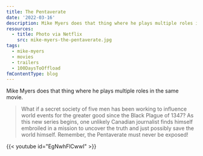 ```yaml
---
title: The Pentaverate
date: '2022-03-16'
description: Mike Myers does that thing where he plays multiple roles in the same movie.
resources:
  - title: Photo via Netflix
    src: mike-myers-the-pentaverate.jpg
tags:
  - mike-myers
  - movies
  - trailers
  - 100DaysToOffload
fmContentType: blog
---
```


Mike Myers does that thing where he plays multiple roles in the same movie.

> What if a secret society of five men has been working to influence world events for the greater good since the Black Plague of 1347? As this new series begins, one unlikely Canadian journalist finds himself embroiled in a mission to uncover the truth and just possibly save the world himself. Remember, the Pentaverate must never be exposed!

{{< youtube id="EgNwhFlCwwI" >}}
